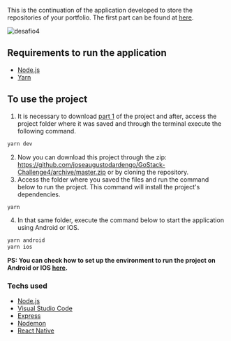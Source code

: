 This is the continuation of the application developed to store the repositories of your portfolio. The first part can be found at [here](https://github.com/joseaugustodardengo/GoStack-Challenge2).

![desafio4](https://user-images.githubusercontent.com/60450451/86169800-900e6000-baf0-11ea-9002-a32a939845e1.png)

## Requirements to run the application

  - [Node.js](https://nodejs.org/)
  - [Yarn](https://yarnpkg.com/)

## To use the project

1) It is necessary to download [part 1](https://github.com/joseaugustodardengo/GoStack-Challenge2) of the project and after, access the project folder where it was saved and through the terminal execute the following command.
```sh
yarn dev
```
2) Now you can download this project through the zip: https://github.com/joseaugustodardengo/GoStack-Challenge4/archive/master.zip or by cloning the repository. 
3) Access the folder where you saved the files and run the command below to run the project. This command will install the project's dependencies.
```sh
yarn
```
4) In that same folder, execute the command below to start the application using Android or IOS.
```sh
yarn android
yarn ios
```

**PS: You can check how to set up the environment to run the project on Android or IOS [here](https://react-native.rocketseat.dev/).**

### Techs used
* [Node.js](https://nodejs.org/en/)
* [Visual Studio Code](https://code.visualstudio.com/)
* [Express](https://expressjs.com/)
* [Nodemon](https://nodemon.io/)
* [React Native](https://reactnative.dev/)
